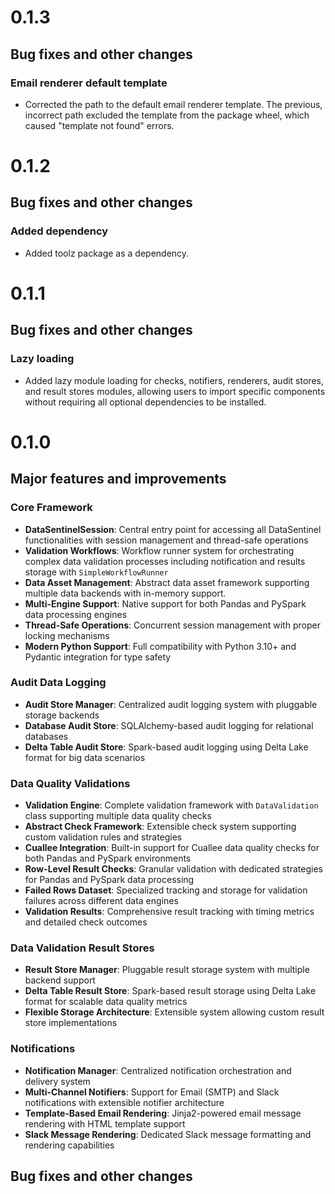 # 0.1.3
## Bug fixes and other changes
### Email renderer default template
- Corrected the path to the default email renderer template. The previous, incorrect path excluded the template from the package wheel, which caused "template not found" errors.

# 0.1.2
## Bug fixes and other changes
### Added dependency
- Added toolz package as a dependency.

# 0.1.1
## Bug fixes and other changes
### Lazy loading
- Added lazy module loading for checks, notifiers, renderers, audit stores, and result stores modules, allowing users to import specific components without requiring all optional dependencies to be installed.

# 0.1.0
## Major features and improvements

### Core Framework
- **DataSentinelSession**: Central entry point for accessing all DataSentinel functionalities with session management and thread-safe operations
- **Validation Workflows**: Workflow runner system for orchestrating complex data validation processes including notification and results storage with `SimpleWorkflowRunner`
- **Data Asset Management**: Abstract data asset framework supporting multiple data backends with in-memory support.
- **Multi-Engine Support**: Native support for both Pandas and PySpark data processing engines
- **Thread-Safe Operations**: Concurrent session management with proper locking mechanisms
- **Modern Python Support**: Full compatibility with Python 3.10+ and Pydantic integration for type safety

### Audit Data Logging
- **Audit Store Manager**: Centralized audit logging system with pluggable storage backends
- **Database Audit Store**: SQLAlchemy-based audit logging for relational databases
- **Delta Table Audit Store**: Spark-based audit logging using Delta Lake format for big data scenarios

### Data Quality Validations
- **Validation Engine**: Complete validation framework with `DataValidation` class supporting multiple data quality checks
- **Abstract Check Framework**: Extensible check system supporting custom validation rules and strategies
- **Cuallee Integration**: Built-in support for Cuallee data quality checks for both Pandas and PySpark environments
- **Row-Level Result Checks**: Granular validation with dedicated strategies for Pandas and PySpark data processing
- **Failed Rows Dataset**: Specialized tracking and storage for validation failures across different data engines
- **Validation Results**: Comprehensive result tracking with timing metrics and detailed check outcomes

### Data Validation Result Stores
- **Result Store Manager**: Pluggable result storage system with multiple backend support
- **Delta Table Result Store**: Spark-based result storage using Delta Lake format for scalable data quality metrics
- **Flexible Storage Architecture**: Extensible system allowing custom result store implementations

### Notifications
- **Notification Manager**: Centralized notification orchestration and delivery system
- **Multi-Channel Notifiers**: Support for Email (SMTP) and Slack notifications with extensible notifier architecture
- **Template-Based Email Rendering**: Jinja2-powered email message rendering with HTML template support
- **Slack Message Rendering**: Dedicated Slack message formatting and rendering capabilities

## Bug fixes and other changes
